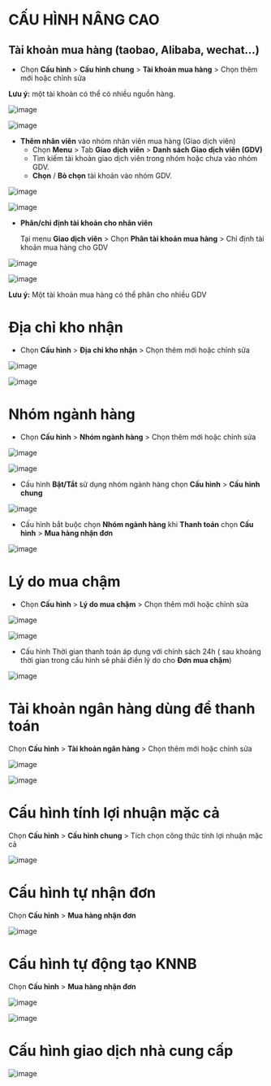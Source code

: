 # CẤU HÌNH NÂNG CAO

## Tài khoản mua hàng (taobao, Alibaba, wechat…)

 * Chọn **Cấu hình** > **Cấu hình chung** > **Tài khoản mua hàng** > Chọn thêm mới hoặc chỉnh sửa
 
 **Lưu ý:** một tài khoản có thể có nhiều nguồn hàng.

![image](https://user-images.githubusercontent.com/75475064/101977640-723d4d80-3c81-11eb-8014-45256d5fd46e.png)
 
![image](https://user-images.githubusercontent.com/75475064/101977655-9862ed80-3c81-11eb-8b48-e5dd9bbbb400.png)

 * **Thêm nhân viên** vào nhóm nhân viên mua hàng (Giao dịch viên)
    - Chọn **Menu** > Tab **Giao dịch viên** > **Danh sách Giao dịch viên (GDV)**
    - Tìm kiếm tài khoản giao dịch viên trong nhóm hoặc chưa vào nhóm GDV.
    - **Chọn** / **Bỏ chọn** tài khoản vào nhóm GDV.
    
![image](https://user-images.githubusercontent.com/75475064/101977691-e4ae2d80-3c81-11eb-8d2c-557ee1187285.png)

![image](https://user-images.githubusercontent.com/75475064/101979922-da952a80-3c93-11eb-8cef-5dcf04fddf9a.png)

 * **Phân/chỉ định tài khoản cho nhân viên**
 
    Tại menu **Giao dịch viên** > Chọn **Phân tài khoản mua hàng** > Chỉ định tài khoản mua hàng cho GDV
    
![image](https://user-images.githubusercontent.com/75475064/101977722-44a4d400-3c82-11eb-974d-7336fc525073.png)

![image](https://user-images.githubusercontent.com/75475064/101977733-51c1c300-3c82-11eb-87d1-1f7276568041.png)
    
**Lưu ý:** Một tài khoản mua hàng có thể phân cho nhiều GDV 

# Địa chỉ kho nhận 

 * Chọn **Cấu hình** > **Địa chỉ kho nhận** > Chọn thêm mới hoặc chỉnh sửa

![image](https://user-images.githubusercontent.com/75475064/101977750-774ecc80-3c82-11eb-81db-39fb9ba7efa6.png)


![image](https://user-images.githubusercontent.com/75475064/101977764-95b4c800-3c82-11eb-964c-e2b0e10c0217.png)

# Nhóm ngành hàng
* Chọn **Cấu hình** > **Nhóm ngành hàng** > Chọn thêm mới hoặc chỉnh sửa

![image](https://user-images.githubusercontent.com/75475064/101980410-a1f75000-3c97-11eb-866e-90e369bda279.png)

![image](https://user-images.githubusercontent.com/75475064/101980059-2dbbad00-3c95-11eb-8bee-d47045c38075.png)

* Cấu hình **Bật/Tắt** sử dụng nhóm ngành hàng chọn **Cấu hình** > **Cấu hình chung** 

![image](https://user-images.githubusercontent.com/75475064/101980369-5f357800-3c97-11eb-8847-e55837baea36.png)

* Cấu hình bắt buộc chọn **Nhóm ngành hàng** khi **Thanh toán** chọn **Cấu hình** > **Mua hàng nhận đơn**

![image](https://user-images.githubusercontent.com/75475064/101980208-6b6d0580-3c96-11eb-8767-596a6582cbf0.png)

# Lý do mua chậm
 * Chọn **Cấu hình** > **Lý do mua chậm** > Chọn thêm mới hoặc chỉnh sửa
 
![image](https://user-images.githubusercontent.com/75475064/101980012-abcb8400-3c94-11eb-81e8-152a41c2b6b3.png)

![image](https://user-images.githubusercontent.com/75475064/101980025-c7368f00-3c94-11eb-9526-d96acafc355e.png)
 
 * Cấu hình Thời gian thanh toán áp dụng với chính sách 24h ( sau khoảng thời gian trong cấu hình sẽ phải điền lý do cho **Đơn mua chậm**)
 
 ![image](https://user-images.githubusercontent.com/75475064/101980238-ae2edd80-3c96-11eb-9b6a-97f86fc18af0.png)

# Tài khoản ngân hàng dùng để thanh toán

 Chọn **Cấu hình** > **Tài khoản ngân hàng** > Chọn thêm mới hoặc chỉnh sửa

![image](https://user-images.githubusercontent.com/75475064/101980059-2dbbad00-3c95-11eb-8bee-d47045c38075.png)

![image](https://user-images.githubusercontent.com/75475064/101980134-e97cdc80-3c95-11eb-9520-ac8a2e8988cb.png)

# Cấu hình tính lợi nhuận mặc cả
 Chọn **Cấu hình** > **Cấu hình chung** > Tích chọn công thức tính lợi nhuận mặc cả 

![image](https://user-images.githubusercontent.com/75475064/101980134-e97cdc80-3c95-11eb-9520-ac8a2e8988cb.png)

# Cấu hình tự nhận đơn
 Chọn **Cấu hình** > **Mua hàng nhận đơn**

![image](https://user-images.githubusercontent.com/75475064/101980134-e97cdc80-3c95-11eb-9520-ac8a2e8988cb.png)

# Cấu hình tự động tạo KNNB

Chọn **Cấu hình** > **Mua hàng nhận đơn**

![image](https://user-images.githubusercontent.com/75475064/101980311-ff3ed180-3c96-11eb-8259-555e1d89f926.png)

![image](https://user-images.githubusercontent.com/75475064/101980326-0ebe1a80-3c97-11eb-9a3e-2445ebb582dd.png)

# Cấu hình giao dịch nhà cung cấp

![image](https://user-images.githubusercontent.com/75475064/101980346-3319f700-3c97-11eb-9d0f-cef6fb9a82fa.png)
